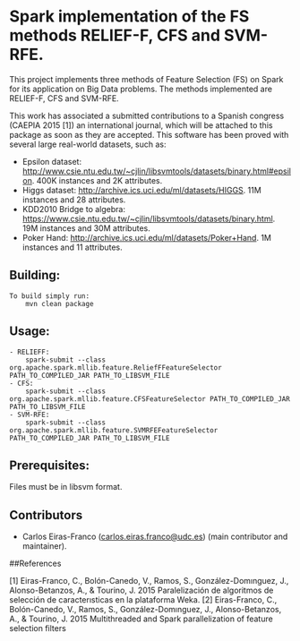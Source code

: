 Spark implementation of the FS methods RELIEF-F, CFS and SVM-RFE.
=====================================================

This project implements three methods of Feature Selection (FS) on Spark for its application on Big Data problems. The methods implemented are RELIEF-F, CFS and SVM-RFE.

This work has associated a submitted contributions to a Spanish congress (CAEPIA 2015 [1]) an international journal, which will be attached to this package as soon as they are accepted. This software has been proved with several large real-world datasets, such as:

- Epsilon dataset: http://www.csie.ntu.edu.tw/~cjlin/libsvmtools/datasets/binary.html#epsilon. 400K instances and 2K attributes.
- Higgs dataset: http://archive.ics.uci.edu/ml/datasets/HIGGS. 11M instances and 28 attributes.
- KDD2010 Bridge to algebra: https://www.csie.ntu.edu.tw/~cjlin/libsvmtools/datasets/binary.html. 19M instances and 30M attributes.
- Poker Hand: http://archive.ics.uci.edu/ml/datasets/Poker+Hand. 1M instances and 11 attributes.

## Building:
	To build simply run:
		mvn clean package

## Usage:
	- RELIEFF:
		spark-submit --class org.apache.spark.mllib.feature.ReliefFFeatureSelector PATH_TO_COMPILED_JAR PATH_TO_LIBSVM_FILE
	- CFS:
		spark-submit --class org.apache.spark.mllib.feature.CFSFeatureSelector PATH_TO_COMPILED_JAR PATH_TO_LIBSVM_FILE
	- SVM-RFE:
		spark-submit --class org.apache.spark.mllib.feature.SVMRFEFeatureSelector PATH_TO_COMPILED_JAR PATH_TO_LIBSVM_FILE


## Prerequisites:

Files must be in libsvm format. 

## Contributors

- Carlos Eiras-Franco (carlos.eiras.franco@udc.es) (main contributor and maintainer).

##References

[1] Eiras-Franco, C., Bolón-Canedo, V., Ramos, S., González-Domınguez, J., Alonso-Betanzos, A., & Tourino, J. 2015 Paralelización de algoritmos de selección de caracterısticas en la plataforma Weka.
[2] Eiras-Franco, C., Bolón-Canedo, V., Ramos, S., González-Domınguez, J., Alonso-Betanzos, A., & Tourino, J. 2015 Multithreaded and Spark parallelization of feature selection filters
